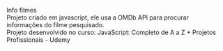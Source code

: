 Info filmes <br>
Projeto criado em javascript, ele usa a OMDb API para procurar informações do filme pesquisado.<br>
Projeto desenvolvido no curso: 
JavaScript: Completo de A a Z + Projetos Profissionais - Udemy